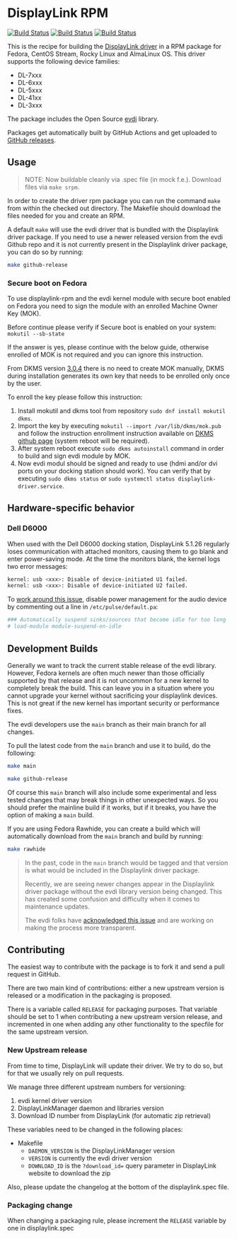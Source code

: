 # DisplayLink RPM

[![Build Status](https://github.com/displaylink-rpm/displaylink-rpm/actions/workflows/buildcheck.yml/badge.svg)](https://github.com/displaylink-rpm/displaylink-rpm/actions/workflows/buildcheck.yml)
[![Build Status](https://github.com/displaylink-rpm/displaylink-rpm/actions/workflows/mainbuild.yml/badge.svg)](https://github.com/displaylink-rpm/displaylink-rpm/actions/workflows/mainbuild.yml)
[![Build Status](https://github.com/displaylink-rpm/displaylink-rpm/actions/workflows/rawhidebuilds.yml/badge.svg)](https://github.com/displaylink-rpm/displaylink-rpm/actions/workflows/rawhidebuilds.yml)

This is the recipe for building the [DisplayLink driver][displaylink]
in a RPM package for Fedora, CentOS Stream, Rocky Linux and AlmaLinux OS. This driver supports the following
device families:

- DL-7xxx
- DL-6xxx
- DL-5xxx
- DL-41xx
- DL-3xxx

The package includes the Open Source [evdi][evdi] library.

Packages get automatically built by GitHub Actions and get uploaded to
[GitHub releases][releases].

[displaylink]: http://www.displaylink.com/
[evdi]: https://github.com/DisplayLink/evdi
[releases]: https://github.com/displaylink-rpm/displaylink-rpm/releases

## Usage

> NOTE: Now buildable cleanly via .spec file (in mock f.e.). Download files
> via `make srpm`.

In order to create the driver rpm package you can run the command `make` from
within the checked out directory. The Makefile should download the files needed
for you and create an RPM.

A default `make` will use the evdi driver that is bundled with the Displaylink
driver package. If you need to use a newer released version from the evdi Github
repo and it is not currently present in the Displaylink driver package, you can
do so by running:

```bash
make github-release
```

### Secure boot on Fedora

To use displaylink-rpm and the evdi kernel module with secure boot enabled on
Fedora you need to sign the module with an enrolled Machine Owner Key (MOK).

Before continue please verify if Secure boot is enabled on your system:
`mokutil --sb-state`

If the answer is yes, please continue with the below guide, 
otherwise enrolled of MOK is not required and you can ignore this instruction.

From DKMS version [3.0.4](https://github.com/dell/dkms/releases/tag/v3.0.4) there is no need to create MOK manually,
DKMS during installation generates its own key that needs to be enrolled only once by the user. 

To enroll the key please follow this instruction:

1. Install mokutil and dkms tool from repository `sudo dnf install mokutil dkms`.
2. Import the key by executing `mokutil --import /var/lib/dkms/mok.pub` and follow the instruction enrollment instruction available on [DKMS github page](https://github.com/dell/dkms?tab=readme-ov-file#secure-boot) (system reboot will be required).
3. After system reboot execute `sudo dkms autoinstall` command in order to build and sign evdi module by MOK.
4. Now evdi modul should be signed and ready to use (hdmi and/or dvi ports on your docking station should work). You can verify that by executing `sudo dkms status` or `sudo systemctl status displaylink-driver.service`.

## Hardware-specific behavior

### Dell D6000

When used with the Dell D6000 docking station, DisplayLink 5.1.26 regularly
loses communication with attached monitors, causing them to go blank and enter
power-saving mode.  At the time the monitors blank, the kernel logs two error
messages:

``` bash
kernel: usb <xxx>: Disable of device-initiated U1 failed.
kernel: usb <xxx>: Disable of device-initiated U2 failed.
```

To [work around this issue][workaround], disable power management for the audio
device by commenting out a line in `/etc/pulse/default.pa`:

``` bash
### Automatically suspend sinks/sources that become idle for too long
# load-module module-suspend-on-idle
```

[workaround]: https://displaylink.org/forum/showpost.php?p=85116

## Development Builds

Generally we want to track the current stable release of the evdi library.
However, Fedora kernels are often much newer than those officially supported by
that release and it is not uncommon for a new kernel to completely break the
build. This can leave you in a situation where you cannot upgrade your kernel
without sacrificing your displaylink devices. This is not great if the new
kernel has important security or performance fixes.

The evdi developers use the `main` branch as their main branch for all changes.

To pull the latest code from the `main` branch and use it to build, do the
following:

``` bash
make main

make github-release
```

Of course this `main` branch will also include some experimental and less
tested changes that may break things in other unexpected ways. So you should
prefer the mainline build if it works, but if it breaks, you have the option of
making a `main` build.

If you are using Fedora Rawhide, you can create a build which will automatically
download from the `main` branch and build by running:

``` bash
make rawhide
```

> In the past, code in the `main` branch would be tagged and that version is what
> would be included in the Displaylink driver package.
>
> Recently, we are seeing newer changes appear in the Displaylink driver package
> without the evdi library version being changed. This has created some confusion
> and difficulty when it comes to maintenance updates.
>
> The evdi folks have [acknowledged this issue][roadmap_discussion] and are
> working on making the process more transparent.

[roadmap_discussion]: https://github.com/DisplayLink/evdi/issues/309#issuecomment-979831346

## Contributing

The easiest way to contribute with the package is to fork it and send
a pull request in GitHub.

There are two main kind of contributions: either a new upstream
version is released or a modification in the packaging is proposed.

There is a variable called `RELEASE` for packaging purposes. That
variable should be set to 1 when contributing a new upstream version
release, and incremented in one when adding any other functionality to
the specfile for the same upstream version.

### New Upstream release

From time to time, DisplayLink will update their driver. We try to do
so, but for that we usually rely on pull requests.

We manage three different upstream numbers for versioning:

1. evdi kernel driver version
2. DisplayLinkManager daemon and libraries version
3. Download ID number from DisplayLink (for automatic zip retrieval)

These variables need to be changed in the following places:

- Makefile
  - `DAEMON_VERSION` is the DisplayLinkManager version
  - `VERSION` is currently the evdi driver version
  - `DOWNLOAD_ID` is the `?download_id=` query parameter in
    DisplayLink website to download the zip

Also, please update the changelog at the bottom of the
displaylink.spec file.

### Packaging change

When changing a packaging rule, please increment the `RELEASE`
variable by one in displaylink.spec
